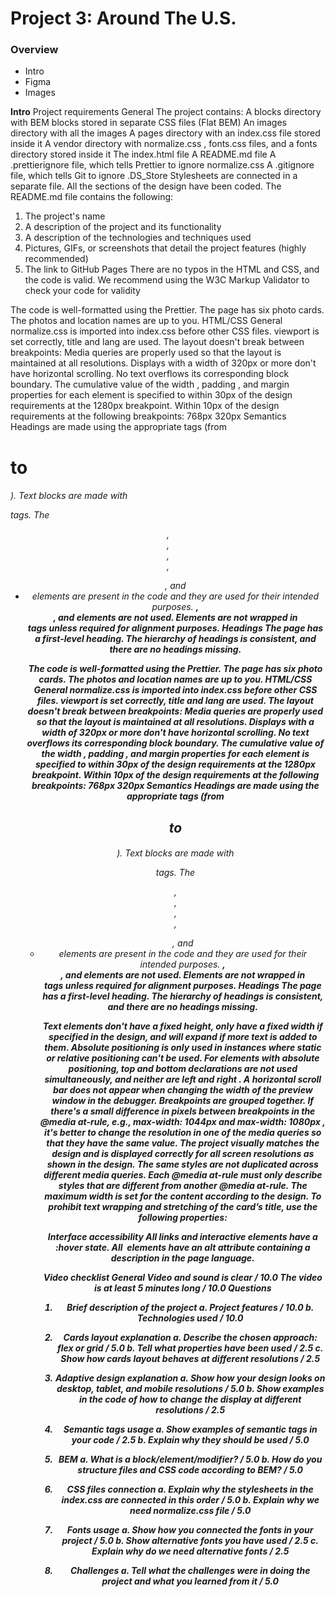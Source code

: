 # Project 3: Around The U.S.

### Overview

- Intro
- Figma
- Images

**Intro**
Project requirements
General
The project contains:
A blocks directory with BEM blocks stored in separate CSS files (Flat BEM)
An images directory with all the images
A pages directory with an index.css file stored inside it
A vendor directory with normalize.css , fonts.css files, and a fonts directory
stored inside it
The index.html file
A README.md file
A .prettierignore file, which tells Prettier to ignore normalize.css
A .gitignore file, which tells Git to ignore .DS_Store
Stylesheets are connected in a separate file.
All the sections of the design have been coded.
The README.md file contains the following:

1. The project's name
2. A description of the project and its functionality
3. A description of the technologies and techniques used
4. Pictures, GIFs, or screenshots that detail the project features (highly
   recommended)
5. The link to GitHub Pages
   There are no typos in the HTML and CSS, and the code is valid. We
   recommend using the W3C Markup Validator to check your code for validity

The code is well-formatted using the Prettier.
The page has six photo cards. The photos and location names are up to you.
HTML/CSS
General
normalize.css is imported into index.css before other CSS files.
viewport is set correctly, title and lang are used.
The layout doesn't break between breakpoints:
Media queries are properly used so that the layout is maintained at all
resolutions.
Displays with a width of 320px or more don't have horizontal scrolling.
No text overflows its corresponding block boundary.
The cumulative value of the width , padding , and margin properties for each
element is specified to within 30px of the design requirements at the 1280px
breakpoint.
Within 10px of the design requirements at the following breakpoints:
768px
320px
Semantics
Headings are made using the appropriate tags (from <h1> to <h6> ). Text
blocks are made with <p> tags. The <header> , <main> , <footer> , <section> , <ul> ,
and <li> elements are present in the code and they are used for their intended
purposes.
<b> , <br> , and <i> elements are not used.
Elements are not wrapped in <div> tags unless required for alignment
purposes.
Headings
The page has a first-level heading. The hierarchy of headings is consistent,
and there are no headings missing.

The code is well-formatted using the Prettier.
The page has six photo cards. The photos and location names are up to you.
HTML/CSS
General
normalize.css is imported into index.css before other CSS files.
viewport is set correctly, title and lang are used.
The layout doesn't break between breakpoints:
Media queries are properly used so that the layout is maintained at all
resolutions.
Displays with a width of 320px or more don't have horizontal scrolling.
No text overflows its corresponding block boundary.
The cumulative value of the width , padding , and margin properties for each
element is specified to within 30px of the design requirements at the 1280px
breakpoint.
Within 10px of the design requirements at the following breakpoints:
768px
320px
Semantics
Headings are made using the appropriate tags (from <h1> to <h6> ). Text
blocks are made with <p> tags. The <header> , <main> , <footer> , <section> , <ul> ,
and <li> elements are present in the code and they are used for their intended
purposes.
<b> , <br> , and <i> elements are not used.
Elements are not wrapped in <div> tags unless required for alignment
purposes.
Headings
The page has a first-level heading. The hierarchy of headings is consistent,
and there are no headings missing.

Text elements don't have a fixed height, only have a fixed width if specified in
the design, and will expand if more text is added to them.
Absolute positioning is only used in instances where static or relative
positioning can't be used.
For elements with absolute positioning, top and bottom declarations are not
used simultaneously, and neither are left and right .
A horizontal scroll bar does not appear when changing the width of the
preview window in the debugger.
Breakpoints are grouped together. If there's a small difference in pixels
between breakpoints in the @media at-rule, e.g., max-width: 1044px and max-width:
1080px , it's better to change the resolution in one of the media queries so that
they have the same value.
The project visually matches the design and is displayed correctly for all
screen resolutions as shown in the design.
The same styles are not duplicated across different media queries. Each
@media at-rule must only describe styles that are different from another @media
at-rule.
The maximum width is set for the content according to the design.
To prohibit text wrapping and stretching of the card’s title, use the following
properties:

Interface accessibility
All links and interactive elements have a :hover state.
All <img> elements have an alt attribute containing a description in the page
language.

Video checklist
General
Video and sound is clear / 10.0
The video is at least 5 minutes long / 10.0
Questions

1. Brief description of the project
   a. Project features / 10.0
   b. Technologies used / 10.0
2. Cards layout explanation
   a. Describe the chosen approach: flex or grid / 5.0
   b. Tell what properties have been used / 2.5
   c. Show how сards layout behaves at different resolutions / 2.5
3. Adaptive design explanation
   a. Show how your design looks on desktop, tablet, and mobile resolutions /
   5.0
   b. Show examples in the code of how to change the display at different
   resolutions / 2.5
4. Semantic tags usage
   a. Show examples of semantic tags in your code / 2.5
   b. Explain why they should be used / 5.0
5. BEM
   a. What is a block/element/modifier? / 5.0
   b. How do you structure files and CSS code according to BEM? / 5.0
6. CSS files connection
   a. Explain why the stylesheets in the index.css are connected in this order /
   5.0
   b. Explain why we need normalize.css file / 5.0

7. Fonts usage
   a. Show how you connected the fonts in your project / 5.0
   b. Show alternative fonts you have used / 2.5
   c. Explain why do we need alternative fonts / 2.5
8. Challenges
   a. Tell what the challenges were in doing the project and what you learned
   from it / 5.0
